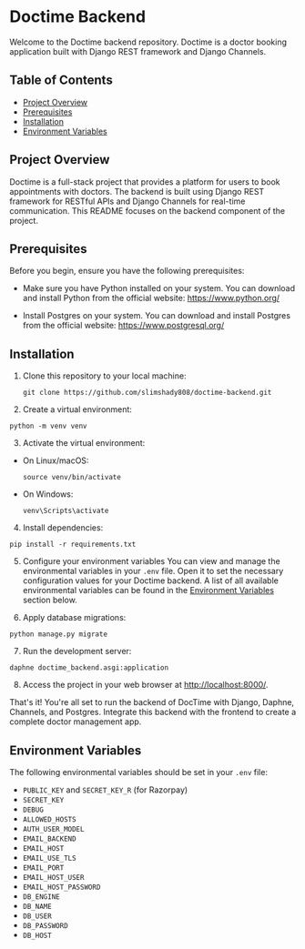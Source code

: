 # Doctime Backend

Welcome to the Doctime backend repository. Doctime is a doctor booking application built with Django REST framework and Django Channels.

## Table of Contents
- [Project Overview](#project-overview)
- [Prerequisites](#prerequisites)
- [Installation](#installation)
- [Environment Variables](#environment-variables)


## Project Overview
Doctime is a full-stack project that provides a platform for users to book appointments with doctors. The backend is built using Django REST framework for RESTful APIs and Django Channels for real-time communication. This README focuses on the backend component of the project.

## Prerequisites
Before you begin, ensure you have the following prerequisites:

  

-  Make sure you have Python installed on your  system. You can download and install Python from the official website: https://www.python.org/

- Install Postgres on your system. You can    download and install Postgres from the official website: https://www.postgresql.org/


## Installation
1. Clone this repository to your local machine:

   ```shell
   git clone https://github.com/slimshady808/doctime-backend.git
   ```

2. Create a virtual environment:
```
python -m venv venv
```
3. Activate the virtual environment:
- On Linux/macOS:
  ```
  source venv/bin/activate
  ```
- On Windows:
  ```
  venv\Scripts\activate
  ```

4. Install dependencies:
```
pip install -r requirements.txt
```

5. Configure your environment variables
You can view and manage the environmental variables in your `.env` file. Open it to set the necessary configuration values for your Doctime backend. A list of all available environmental variables can be found in the [Environment Variables](#environment-variables) section below.

6. Apply database migrations:
```
python manage.py migrate
```
7. Run the development server:
```
daphne doctime_backend.asgi:application

```

8. Access the project in your web browser at [http://localhost:8000/](http://localhost:8000/).


That's it! You're all set to run the backend of DocTime with Django, Daphne, Channels, and Postgres. Integrate this backend with the frontend to create a complete doctor management app. 

## Environment Variables

The following environmental variables should be set in your `.env` file:


- `PUBLIC_KEY` and `SECRET_KEY_R` (for Razorpay)
- `SECRET_KEY`
- `DEBUG`
- `ALLOWED_HOSTS`
- `AUTH_USER_MODEL`
- `EMAIL_BACKEND`
- `EMAIL_HOST`
- `EMAIL_USE_TLS`
- `EMAIL_PORT`
- `EMAIL_HOST_USER`
- `EMAIL_HOST_PASSWORD`
- `DB_ENGINE`
- `DB_NAME`
- `DB_USER`
- `DB_PASSWORD`
- `DB_HOST`
